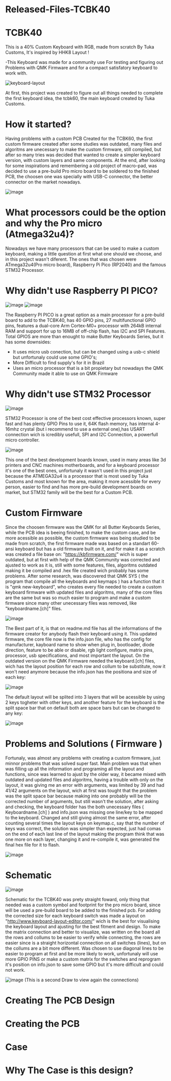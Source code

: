 # Released-Files-TCBK40

# TCBK40
This is a 40% Custom Keyboard with RGB, made from scratch By Tuka Customs, It's inspired by HHK8 Layout !

-This Keyboard was made for a community use For testing and figuring out Problems with QMK Firmware and for a compact satisfatory keyboard to work with.

![keyboard-layout](https://user-images.githubusercontent.com/115516996/214220018-d1240622-77c8-433f-96e1-704550308988.png)

At first, this project was created to figure out all things needed to complete the first keyboard idea, the tcbk60, the main keyboard created by Tuka Customs.

# How it started?

  Having problems with a custom PCB Created for the TCBK60, the first custom firmware created after some studies was outdated, many files and algoritms are unecessary to make the custom firmware, still compiled, but after so many tries was decided that wanted to create a simpler keyboard version, with custom layers and same components.
  At the end, after looking for some inspirations and remembering a old project of macro-pad, was decided to use a pre-build Pro micro board to be soldered to the finished PCB, the choosen one was specially with USB-C connector, the better connector on the market nowadays.
  
  ![image](https://user-images.githubusercontent.com/115516996/214223540-ccb4da91-337c-464e-a0c2-f939b0339db3.png)

# What processors could be the option and why the Pro micro (Atmega32u4)?

  Nowadays we have many processors that can be used to make a custom keyboard, making a little question at first what one should we choose, and in this project wasn't diferent.
  The ones that was chosen were ATmega32u4(Pro micro board), Raspberry Pi Pico (RP2040) and the famous STM32 Processor.
 
# Why didn't use Raspberry PI PICO?

![image](https://user-images.githubusercontent.com/115516996/214224287-f3fde7cd-7b2c-4d5f-add3-9545506abc65.png)
![image](https://user-images.githubusercontent.com/115516996/214224469-b21da7f4-d63d-49b5-b753-f6fb16c284ff.png)

  The Raspberry PI PICO is a great option as a main processor for a pre-build board to add to the TCBK40, has 40 GPIO pins, 27 multifunctional GPIO pins, features a dual-core Arm Cortex-M0+ processor with 264kB internal RAM and support for up to 16MB of off-chip flash, has I2C and SPI Features.
  Total GPIOS are more than enought to make Butter Keyboards Series, but it has some downsides:
  - It uses micro usb conection, but can be changed using a usb-c shield but unfortunaly could use some GPIO's;
  - More Difficult to find supply's for it in Brazil
  - Uses an micro processor that is a bit propietary but nowadays the QMK Community made it able to use on QMK Firmware
  
# Why didn't use STM32 Processor

![image](https://user-images.githubusercontent.com/115516996/214225472-ef0a55bd-cbf2-41e1-9166-7d97b0a52f0e.png)

  STM32 Processor is one of the best cost effective processors known, super fast and has plenty GPIO Pins to use it, 64K flash memory, has internal 4-16mhz crystal (but i recommend to use a external one),has USART connection wich is icredibly usefull, SPI and I2C Connection, a powerfull micro controller.
  
![image](https://user-images.githubusercontent.com/115516996/214226004-98c2c98f-6d91-45f6-a479-87bae1c894dc.png)
    
  This one of the best development boards known, used in many areas like 3d printers and CNC machines motherboards, and for a keyboard processor it's one of the best ones, unfortunaly it wasn't used in this project just because the ATMEGA32u4 is a processor that is most used by Tuka Customs and most known for the area, making it more acessible for every person, easier to find and has more pre-build development boards on market, but STM32 family will be the best for a Custom PCB.
    
# Custom Firmware

  Since the choosen firmware was the QMK for all Butter Keyboards Series, while the PCB idea is beeing finished, to make the custom case, and be more acessible as possible, the custom firmware was being studied to be made from scratch, the first firmware made was based on a standart 60-ansi keyboard but has a old firmware built on it, and for make it as a scratch was created a file base on: "https://kbfirmware.com/" wich is super outdated, but at first with help of the QMK Community was corrected and ajusted to work as it is, still with some features, files, algoritms outdated making it be compiled and .hex file created wich probably has some problems.
  After some research, was discovered that QMK SYS ( the program that compile all the keyboards and keymaps ) has a function that it is "qmk new-keyboard", who creates every file needed to create a custom keyboard firmware with updated files and algoritms, many of the core files are the same but was so much easier to program and make a custom firmware since many other unecessary files was removed, like "keyboardname.[ch]" files.
  
  ![image](https://user-images.githubusercontent.com/115516996/214229763-13981989-774c-45e7-955b-63d56a7eeeec.png)
  
  The Best part of it, is that on readme.md file has all the informations of the firmware creator for anybody flash their keyboard using it.
  This updated firmware, the core file now is the info.json file, who has the config for manufacturer, kayboard name to show when plug in, bootloader, diode direction, feature to be able or disable, rgb light configure, matrix pins, processor, usb specifications, and most important the layout.
  On the outdated version on the QMK Firmware needed the keyboard.[ch] files, wich has the layout position for each row and collum to be substitute, now it won't need anymore because the info.json has the positiona and size of each key:
  
![image](https://user-images.githubusercontent.com/115516996/214231061-71b2df3c-0252-476f-a71b-959d993328be.png)

  The default layout will be splited into 3 layers that will be acessible by using 2 keys togheter with other keys, and another feature for the keyboard is the split space bar that on default both are space bars but can be changed to any key:
  
  ![image](https://user-images.githubusercontent.com/115516996/214231836-dbd5726b-e500-45d1-bb0e-21140c98f432.png)

# Problems and Solutions ( Firmware )

  Fortunaly, was almost any problems with creating a custom firmware, just minnor problems that was solved super fast.
  Main problem was that when was filling up all the information and programing all the layout and functions, since was learned to ajust by the older way, it became mixed with outdated and updated files and algoritms, having a trouble with only on the layout, it was giving me an error with arguments, was limited by 39 and had 41/42 arguments on the layout, wich at first was tought that the problem was the split space bar because making into one probably will be the corrected number of arguments, but still wasn't the solution, after asking and checking, the keyboard folder has the both unecessary files ( Keyboardname.[ch] ) and info.json was missing one line/key to be mapped to the keyboard. Changed and still giving almost the same error, after counting several times the layout keys on keymap.c, say that the number of keys was correct, the solution was simpler than expected, just had comas on the end of each last line of the layout making the program think that was one more on each layer, changing it and re-compile it, was generated the final hex file for it to flash.
  
  ![image](https://user-images.githubusercontent.com/115516996/214233995-651348ac-a381-4cdf-867f-bf3216e4ae58.png)

# Schematic

![image](https://user-images.githubusercontent.com/115516996/214237870-b8e84007-0ea6-4141-89db-7ca58d9bb8b3.png)

  Schematic for the TCBK40 was prety straight foward, only thing that needed was a custom symbol and footprint for the pro micro board, since will be used a pre-build board to be added to the finished pcb. For adding the corrected size for each keyboard switch was made a layout on "http://www.keyboard-layout-editor.com/" wich is the best for visualising the keyboard layout and ajusting for the best fitment and design.
  To make the matrix connection and better to visualize, was written on the board all the rows and collums to be easier to verify while connecting, the rows are easier since is a straight horizontal connection on all switches (lines), but on the collums are a bit more different. Was chosen to use diagonal lines to be easier to program at first and be more likely to work, unfortunaly will use more GPIO PINS or make a custom matrix for the switches and reprogram it's position on info.json to save some GPIO but it's more difficult and could not work.
  
  ![image](https://user-images.githubusercontent.com/115516996/214242807-abb5780d-35d9-42d5-b549-d6f0123d3201.png)
  (This is a second Draw to view again the connections)
  

  
# Creating The PCB Design

# Creating the PCB

# Case

# Why The Case is this design?
  




    
    
  
